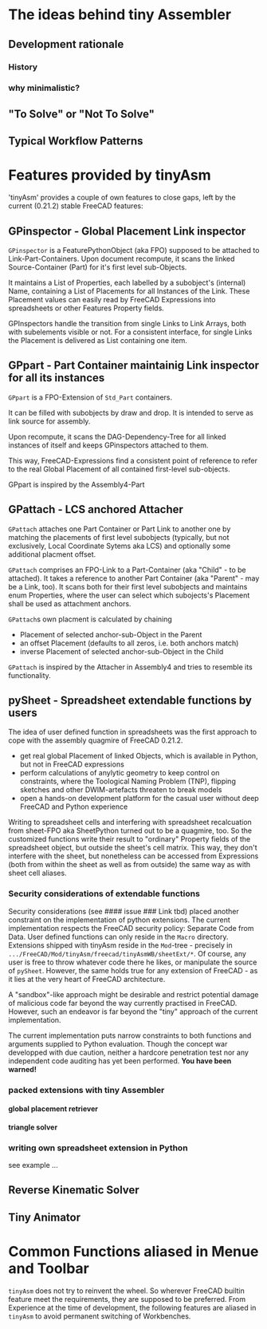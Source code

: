 # The ideas behind tiny Assembler
## Development rationale
### History
### why minimalistic?
## "To Solve" or "Not To Solve"
## Typical Workflow Patterns
# Features provided by tinyAsm
'tinyAsm' provides a couple of own features to close gaps, left by the current (0.21.2) stable FreeCAD features:
## GPinspector - Global Placement Link inspector
`GPinspector` is a FeaturePythonObject (aka FPO) supposed to be attached to Link-Part-Containers.
Upon document recompute, it scans the linked Source-Container (Part) for it's first level sub-Objects.

It maintains a List of Properties, each labelled by a subobject's (internal) Name, containing a List of Placements for all Instances of the Link. These Placement values can easily read by FreeCAD Expressions into spreadsheets or other Features Property fields.

GPInspectors handle the transition from single Links to Link Arrays, both with subelements visible or not. For a consistent interface, for single Links the Placement is delivered as List containing one item.

## GPpart - Part Container maintainig Link inspector for all its instances
`GPpart` is a FPO-Extension of `Std_Part` containers.

It can be filled with subobjects by draw and drop. It is intended to serve as link source for assembly.

Upon recompute, it scans the DAG-Dependency-Tree for all linked instances of itself and keeps GPinspectors attached to them.

This way, FreeCAD-Expressions find a consistent point of reference to refer to the real Global Placement of all contained first-level sub-objects. 

GPpart is inspired by the Assembly4-Part

## GPattach - LCS anchored Attacher

`GPattach` attaches one Part Container or Part Link to another one by matching the placements of first level subobjects
(typically, but not exclusively, Local Coordinate Sytems aka LCS) and optionally some additional placment offset.

`GPattach` comprises an FPO-Link to a Part-Container (aka "Child" - to be attached). It takes a reference to another Part Container (aka "Parent" - may be a Link, too). It scans both for their first level subobjects and maintains enum Properties, where the user can select which subojects's Placement shall be used as attachment anchors.

`GPattach`s own placment is calculated by chaining
* Placement of selected anchor-sub-Object in the Parent
* an offset Placement (defaults to all zeros, i.e. both anchors match)
* inverse Placement of selected anchor-sub-Object in the Child

`GPattach` is inspired by the Attacher in Assembly4 and tries to resemble its functionality.

## pySheet - Spreadsheet extendable functions by users
The idea of user defined function in spreadsheets was the first approach to cope with the assembly quagmire of FreeCAD 0.21.2.
* get real global Placement of linked Objects, which is available in Python, but not in FreeCAD expressions
* perform calculations of anylytic geometry to keep control on constraints, where the Toological Naming Problem (TNP), flipping sketches and other DWIM-artefacts threaten to break models
* open a hands-on development platform for the casual user without deep FreeCAD and Python experience

Writing to spreadsheet cells and interfering with spreadsheet recalcuation from sheet-FPO aka SheetPython turned out to be a quagmire, too. So the customized functions write their result to "ordinary" Property fields of the spreadsheet object, but outside the sheet's cell matrix. This way, they don't interfere with the sheet, but nonetheless can be accessed from Expressions (both from within the sheet as well as from outside) the same way as with sheet cell aliases.

### Security considerations of extendable functions
Security considerations (see #### issue ### Link tbd) placed another constraint on the implementation of python extensions. The current implementation respects the FreeCAD security policy: Separate Code from Data. User defined functions can only reside in the `Macro` directory. Extensions shipped with tinyAsm reside in the `Mod`-tree - precisely in `.../FreeCAD/Mod/tinyAsm/freecad/tinyAsmWB/sheetExt/*`. Of course, any user is free to throw whatever code there he likes, or manipulate the source of `pySheet`. However, the same holds true for any extension of FreeCAD - as it lies at the very heart of FreeCAD architecture.

A "sandbox"-like approach might be desirable and restrict potential damage of malicious code far beyond the way currently practised in FreeCAD. However, such an endeavor is far beyond the "tiny" approach of the current implementation.

The current implementation puts narrow constraints to both functions and arguments supplied to Python evaluation. Though the concept war developped with due caution, neither a hardcore penetration test nor any independent code auditing has yet been performed. __You have been warned!__

### packed extensions with tiny Assembler
#### global placement retriever
#### triangle solver
### writing own spreadsheet extension in Python
see example ... 
## Reverse Kinematic Solver
## Tiny Animator
# Common Functions aliased in Menue and Toolbar
`tinyAsm` does not try to reinvent the wheel. So wherever FreeCAD builtin feature meet the requirements, they are supposed to be preferred. From Experience at the time of development, the following features are aliased in `tinyAsm` to avoid permanent switching of Workbenches. 
